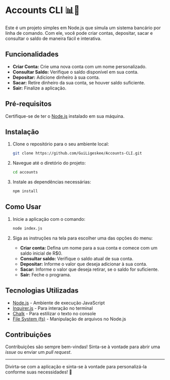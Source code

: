 # Accounts CLI 📊💸

Este é um projeto simples em Node.js que simula um sistema bancário por linha de comando. Com ele, você pode criar contas, depositar, sacar e consultar o saldo de maneira fácil e interativa.

## Funcionalidades

- **Criar Conta:** Crie uma nova conta com um nome personalizado.
- **Consultar Saldo:** Verifique o saldo disponível em sua conta.
- **Depositar:** Adicione dinheiro à sua conta.
- **Sacar:** Retire dinheiro da sua conta, se houver saldo suficiente.
- **Sair:** Finalize a aplicação.

## Pré-requisitos

Certifique-se de ter o [Node.js](https://nodejs.org/) instalado em sua máquina.

## Instalação

1. Clone o repositório para o seu ambiente local:
   ```bash
   git clone https://github.com/GuiLigeskee/Accounts-CLI.git
   ```
2. Navegue até o diretório do projeto:

   ```bash
   cd accounts
   ```

3. Instale as dependências necessárias:
   ```bash
   npm install
   ```

## Como Usar

1. Inicie a aplicação com o comando:

   ```bash
   node index.js
   ```

2. Siga as instruções na tela para escolher uma das opções do menu:

   - **Criar conta:** Defina um nome para a sua conta e comece com um saldo inicial de R$0.
   - **Consultar saldo:** Verifique o saldo atual de sua conta.
   - **Depositar:** Informe o valor que deseja adicionar à sua conta.
   - **Sacar:** Informe o valor que deseja retirar, se o saldo for suficiente.
   - **Sair:** Feche o programa.

## Tecnologias Utilizadas

- [Node.js](https://nodejs.org/) - Ambiente de execução JavaScript
- [Inquirer.js](https://www.npmjs.com/package/inquirer) - Para interação no terminal
- [Chalk](https://www.npmjs.com/package/chalk) - Para estilizar o texto no console
- [File System (fs)](https://nodejs.org/api/fs.html) - Manipulação de arquivos no Node.js

## Contribuições

Contribuições são sempre bem-vindas! Sinta-se à vontade para abrir uma _issue_ ou enviar um _pull request_.

---

Divirta-se com a aplicação e sinta-se à vontade para personalizá-la conforme suas necessidades! 🎉
